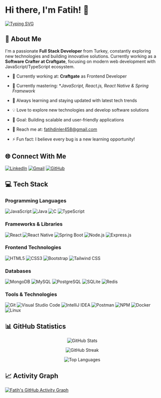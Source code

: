 # Hi there, I'm Fatih! 👋

[![Typing SVG](https://readme-typing-svg.herokuapp.com?font=Fira+Code&pause=1000&color=F75C7E&width=435&lines=Full+Stack+Developer;React+%26+React+Native+Enthusiast;Always+learning+new+technologies)](https://git.io/typing-svg)

## 🚀 About Me

I'm a passionate **Full Stack Developer** from Turkey, constantly exploring new technologies and building innovative solutions. Currently working as a **Software Crafter at Craftgate**, focusing on modern web development with JavaScript/TypeScript ecosystem.

- 💼 Currently working at: **Craftgate** as Frontend Developer
- 🔭 Currently mastering: **JavaScript, React.js, React Native & Spring Framework*
- 🌱 Always learning and staying updated with latest tech trends
- 💡 Love to explore new technologies and develop software solutions
- 🎯 Goal: Building scalable and user-friendly applications

- 📧 Reach me at: [fatihdinler458@gmail.com](mailto:fatihdinler458@gmail.com)
- ⚡ Fun fact: I believe every bug is a new learning opportunity!

## 🌐 Connect With Me

[![LinkedIn](https://img.shields.io/badge/LinkedIn-0077B5?style=for-the-badge&logo=linkedin&logoColor=white)](https://www.linkedin.com/in/fatiherkamdinler/)
[![Gmail](https://img.shields.io/badge/Gmail-D14836?style=for-the-badge&logo=gmail&logoColor=white)](mailto:fatihdinler458@gmail.com)
[![GitHub](https://img.shields.io/badge/GitHub-100000?style=for-the-badge&logo=github&logoColor=white)](https://github.com/fatihdinler)

## 💻 Tech Stack

### Programming Languages
![JavaScript](https://img.shields.io/badge/JavaScript-F7DF1E?style=for-the-badge&logo=javascript&logoColor=black)
![Java](https://img.shields.io/badge/Java-ED8B00?style=for-the-badge&logo=openjdk&logoColor=white)
![C](https://img.shields.io/badge/C-00599C?style=for-the-badge&logo=c&logoColor=white)
![TypeScript](https://img.shields.io/badge/TypeScript-007ACC?style=for-the-badge&logo=typescript&logoColor=white)

### Frameworks & Libraries
![React](https://img.shields.io/badge/React-20232A?style=for-the-badge&logo=react&logoColor=61DAFB)
![React Native](https://img.shields.io/badge/React_Native-20232A?style=for-the-badge&logo=react&logoColor=61DAFB)
![Spring Boot](https://img.shields.io/badge/Spring_Boot-6DB33F?style=for-the-badge&logo=spring-boot&logoColor=white)
![Node.js](https://img.shields.io/badge/Node.js-43853D?style=for-the-badge&logo=node.js&logoColor=white)
![Express.js](https://img.shields.io/badge/Express.js-000000?style=for-the-badge&logo=express&logoColor=white)

### Frontend Technologies
![HTML5](https://img.shields.io/badge/HTML5-E34F26?style=for-the-badge&logo=html5&logoColor=white)
![CSS3](https://img.shields.io/badge/CSS3-1572B6?style=for-the-badge&logo=css3&logoColor=white)
![Bootstrap](https://img.shields.io/badge/Bootstrap-563D7C?style=for-the-badge&logo=bootstrap&logoColor=white)
![Tailwind CSS](https://img.shields.io/badge/Tailwind_CSS-38B2AC?style=for-the-badge&logo=tailwind-css&logoColor=white)

### Databases
![MongoDB](https://img.shields.io/badge/MongoDB-4EA94B?style=for-the-badge&logo=mongodb&logoColor=white)
![MySQL](https://img.shields.io/badge/MySQL-005C84?style=for-the-badge&logo=mysql&logoColor=white)
![PostgreSQL](https://img.shields.io/badge/PostgreSQL-316192?style=for-the-badge&logo=postgresql&logoColor=white)
![SQLite](https://img.shields.io/badge/SQLite-07405E?style=for-the-badge&logo=sqlite&logoColor=white)
![Redis](https://img.shields.io/badge/Redis-DC382D?style=for-the-badge&logo=redis&logoColor=white)

### Tools & Technologies
![Git](https://img.shields.io/badge/Git-F05032?style=for-the-badge&logo=git&logoColor=white)
![Visual Studio Code](https://img.shields.io/badge/VS_Code-0078D4?style=for-the-badge&logo=visual%20studio%20code&logoColor=white)
![IntelliJ IDEA](https://img.shields.io/badge/IntelliJ_IDEA-000000.svg?style=for-the-badge&logo=intellij-idea&logoColor=white)
![Postman](https://img.shields.io/badge/Postman-FF6C37?style=for-the-badge&logo=postman&logoColor=white)
![NPM](https://img.shields.io/badge/NPM-CB3837?style=for-the-badge&logo=npm&logoColor=white)
![Docker](https://img.shields.io/badge/Docker-2496ED?style=for-the-badge&logo=docker&logoColor=white)
![Linux](https://img.shields.io/badge/Linux-FCC624?style=for-the-badge&logo=linux&logoColor=black)

## 📊 GitHub Statistics

<div align="center">
  
![GitHub Stats](https://github-readme-stats.vercel.app/api?username=fatihdinler&theme=radical&hide_border=true&include_all_commits=false&count_private=false)

![GitHub Streak](https://github-readme-streak-stats.herokuapp.com/?user=fatihdinler&theme=radical&hide_border=true)

![Top Languages](https://github-readme-stats.vercel.app/api/top-langs/?username=fatihdinler&theme=radical&hide_border=true&include_all_commits=false&count_private=false&layout=compact)

</div>

## 📈 Activity Graph
[![Fatih's GitHub Activity Graph](https://github-readme-activity-graph.vercel.app/graph?username=fatihdinler&theme=react-dark)](https://github.com/fatihdinler)
